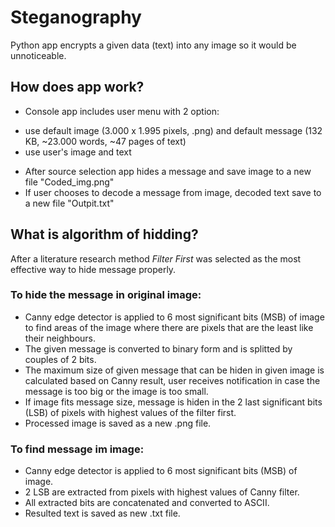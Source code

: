 # Steganography
Python app encrypts a given data (text) into any image so it would be unnoticeable.

## How does app work?
* Console app includes user menu with 2 option: 
 - use default image (3.000 x 1.995 pixels, .png) and default message (132 KB,  ~23.000 words, ~47 pages of text)
 - use user's image and text
* After source selection app hides a message and save image to a new file "Coded_img.png"
* If user chooses to decode a message from image, decoded text save to a new file "Outpit.txt"

## What is algorithm of hidding?
After a literature research method _Filter First_ was selected as the most effective way to hide message properly.
### To hide the message in original image:
* Canny edge detector is applied to 6 most significant bits (MSB) of image to find areas of the image where there are pixels that are the least like their neighbours. 
* The given message is converted to binary form and is splitted by couples of 2 bits. 
* The maximum size of given message that can be hiden in given image is calculated based on Canny result, user receives notification in case the message is too big or the image is too small.
* If image fits message size, message is hiden in the 2 last significant bits (LSB) of pixels with highest values of the filter first.
* Processed image is saved as a new .png file.

### To find message im image:
* Canny edge detector is applied to 6 most significant bits (MSB) of image.
* 2 LSB are extracted from pixels with highest values of Canny filter.
* All extracted bits are concatenated and converted to ASCII.
* Resulted text is saved as new .txt file. 

